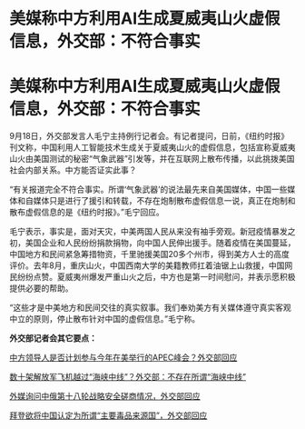 # 美媒称中方利用AI生成夏威夷山火虚假信息，外交部：不符合事实

# 美媒称中方利用AI生成夏威夷山火虚假信息，外交部：不符合事实

9月18日，外交部发言人毛宁主持例行记者会。有记者提问，日前，《纽约时报》刊文称，中国利用人工智能技术生成关于夏威夷山火的虚假信息，包括宣称夏威夷山火由美国测试的秘密“气象武器”引发等，并在互联网上散布传播，以此挑拨美国社会内部关系。中方能否证实此事？

“有关报道完全不符合事实。所谓‘气象武器’的说法最先来自美国媒体，中国一些媒体和自媒体只是进行了援引和转载，不存在炮制散布虚假信息一说，真正在炮制和散布虚假信息的是《纽约时报》。”毛宁回应。

毛宁表示，事实是，面对天灾，中美两国人民从来没有袖手旁观。新冠疫情暴发之初，美国企业和人民纷纷捐款捐物，向中国人民伸出援手。随着疫情在美国蔓延，中国地方和民间紧急筹措物资，千里驰援美国20多个州市，得到美方人士的高度评价。去年8月，重庆山火，中国西南大学的美籍教师扛着油锯上山救援，中国网民纷纷点赞。夏威夷州爆发严重山火之后，中方也是第一时间慰问，并表示愿积极提供必要的帮助。

“这些才是中美地方和民间交往的真实叙事。我们奉劝美方有关媒体遵守真实客观中立的原则，停止散布针对中国的虚假信息。”毛宁称。

**外交部记者会其它要点：**

[中方领导人是否计划参与今年在美举行的APEC峰会？外交部回应 ](https://new.qq.com/rain/a/20230918A05PL800)

[数十架解放军飞机越过“海峡中线”？外交部：不存在所谓“海峡中线”
](https://new.qq.com/rain/a/20230918A05R9A00)

[外媒询问中俄第十八轮战略安全磋商情况，外交部回应 ](https://new.qq.com/rain/a/20230918A05OK400)

[拜登欲将中国认定为所谓“主要毒品来源国”，外交部回应](https://new.qq.com/rain/a/20230918A05PML00)

